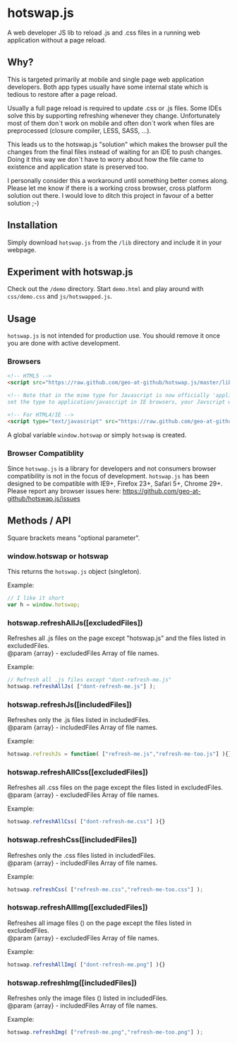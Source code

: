 hotswap.js
==========

A web developer JS lib to reload .js and .css files in a running web application without a page reload.



Why?
----

This is targeted primarily at mobile and single page web application developers. Both app types usually have some internal state which is tedious to restore after a page reload.

Usually a full page reload is required to update .css or .js files. Some IDEs solve this by supporting refreshing whenever they change. Unfortunately most of them don´t work on mobile and often don´t work when files are preprocessed (closure compiler, LESS, SASS, ...).

This leads us to the hotswap.js "solution" which makes the browser pull the changes from the final files instead of waiting for an IDE to push changes. Doing it this way we don´t have to worry about how the file came to existence and application state is preserved too.

I personally consider this a workaround until something better comes along. Please let me know if there is a working cross browser, cross platform solution out there. I would love to ditch this project in favour of a better solution ;-)

Installation
------------

Simply download `hotswap.js` from the `/lib` directory and include it in your webpage.



Experiment with hotswap.js
--------------------------

Check out the `/demo` directory. Start `demo.html` and play around with `css/demo.css` and `js/hotswapped.js`.



Usage
-----

`hotswap.js` is not intended for production use. You should remove it once you are done with active development.

### Browsers

```html
<!-- HTML5 -->
<script src="https://raw.github.com/geo-at-github/hotswap.js/master/lib/hotswap.js"></script>

<!-- Note that in the mime type for Javascript is now officially 'application/javascript'. But if you
set the type to application/javascript in IE browsers, your Javscript will fail. -->

<!-- For HTML4/IE -->
<script type="text/javascript" src="https://raw.github.com/geo-at-github/hotswap.js/master/lib/hotswap.js"></script>
```

A global variable `window.hotswap` or simply `hotswap` is created.

### Browser Compatiblity

Since `hotswap.js` is a library for developers and not consumers browser compatibility is not in the focus of development.
`hotswap.js` has been designed to be compatible with IE9+, Firefox 23+, Safari 5+, Chrome 29+. Please report any browser issues here: https://github.com/geo-at-github/hotswap.js/issues



Methods / API
-------------

Square brackets means "optional parameter".

### window.hotswap or hotswap ###

This returns the `hotswap.js` object (singleton).

Example:

```javascript
// I like it short
var h = window.hotswap;
```

### hotswap.refreshAllJs([excludedFiles]) ###

Refreshes all .js files on the page except "hotswap.js" and the files listed in excludedFiles.
<br />@param {array} - excludedFiles Array of file names.

Example:

```javascript
// Refresh all .js files except "dont-refresh-me.js"
hotswap.refreshAllJs( ["dont-refresh-me.js"] );
```

### hotswap.refreshJs([includedFiles]) ###

Refreshes only the .js files listed in includedFiles.
<br />@param {array} - includedFiles Array of file names.

Example:

```javascript
hotswap.refreshJs = function( ["refresh-me.js","refresh-me-too.js"] ){}
```

### hotswap.refreshAllCss([excludedFiles]) ###

Refreshes all .css files on the page except the files listed in excludedFiles.
<br />@param {array} - excludedFiles Array of file names.

Example:

```javascript
hotswap.refreshAllCss( ["dont-refresh-me.css"] ){}
```

### hotswap.refreshCss([includedFiles]) ###

Refreshes only the .css files listed in includedFiles.
<br />@param {array} - includedFiles Array of file names.

Example:
```javascript
hotswap.refreshCss( ["refresh-me.css","refresh-me-too.css"] );
```

### hotswap.refreshAllImg([excludedFiles]) ###

Refreshes all image files (<img>) on the page except the files listed in excludedFiles.
<br />@param {array} - excludedFiles Array of file names.

Example:

```javascript
hotswap.refreshAllImg( ["dont-refresh-me.png"] ){}
```

### hotswap.refreshImg([includedFiles]) ###

Refreshes only the image files (<img>) listed in includedFiles.
<br />@param {array} - includedFiles Array of file names.

Example:
```javascript
hotswap.refreshImg( ["refresh-me.png","refresh-me-too.png"] );
```